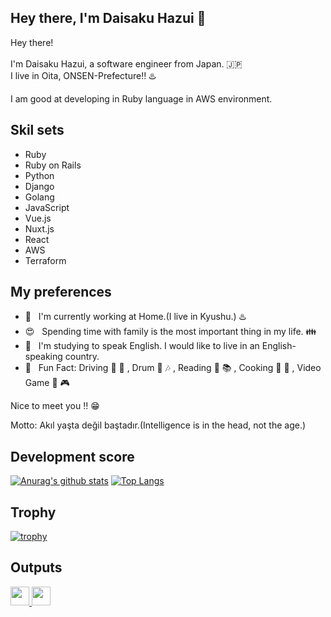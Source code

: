 ## Hey there, I'm Daisaku Hazui :wave:

Hey there! \
\
I'm Daisaku Hazui, a software engineer from Japan. :jp:\
I live in Oita, ONSEN-Prefecture:bangbang: :hotsprings:

I am good at developing in Ruby language in AWS environment.

## Skil sets

- Ruby
- Ruby on Rails
- Python
- Django
- Golang
- JavaScript
- Vue.js
- Nuxt.js
- React
- AWS
- Terraform

## My preferences

- :house_with_garden: &nbsp; I'm currently working at Home.(I live in Kyushu.) :hotsprings:
- :heart_eyes: &nbsp; Spending time with family is the most important thing in my life. :family:
- :seedling: &nbsp; I'm studying to speak English. I would like to live in an English-speaking country.
- :star2: &nbsp; Fun Fact: Driving :car: :mount_fuji: , Drum :drum: :notes: , Reading :book: :books: , Cooking :spaghetti: :meat_on_bone: , Video Game :iphone: :video_game:

Nice to meet you :bangbang: :grin:

Motto: Akıl yaşta değil baştadır.(Intelligence is in the head, not the age.)

## Development score

[![Anurag's github stats](https://github-readme-stats.vercel.app/api?username=daisakuhazui&count_private=true&theme=great-gatsby)](https://github.com/anuraghazra/github-readme-stats)
[![Top Langs](https://github-readme-stats.vercel.app/api/top-langs/?username=daisakuhazui&layout=compact&count_private=true&theme=great-gatsby)](https://github.com/anuraghazra/github-readme-stats)

## Trophy

[![trophy](https://github-profile-trophy.vercel.app/?username=daisakuhazui&theme=onedark)](https://github.com/ryo-ma/github-profile-trophy)

## Outputs

<p align="left">
  <a href="http://qiita.com/hz1_d">
    <img height="30" src="https://qiita-badge.apiapi.app/s/hz1_d/posts.svg" />
  </a>
  <//qiita.com/ryota21">
    <img height="30" src="https://qiita-badge.apiapi.app/s/hz1_d/contributions.svg" />
  </a>
</p>
